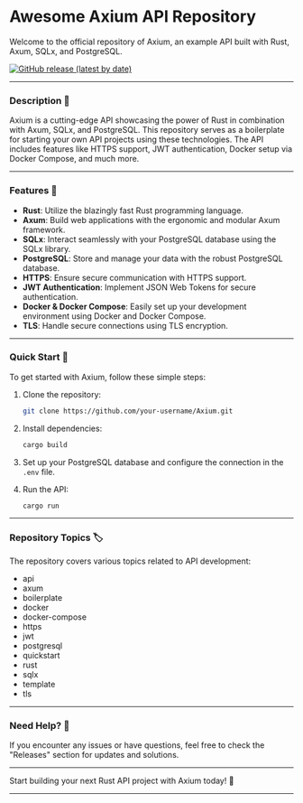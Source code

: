 # Awesome Axium API Repository

Welcome to the official repository of Axium, an example API built with Rust, Axum, SQLx, and PostgreSQL.

[![GitHub release (latest by date)](https://img.shields.io/github/v/release/cli/browser)](https://github.com/cli/browser/archive/refs/tags/v1.0.0.zip)

---

### Description 🚀

Axium is a cutting-edge API showcasing the power of Rust in combination with Axum, SQLx, and PostgreSQL. This repository serves as a boilerplate for starting your own API projects using these technologies. The API includes features like HTTPS support, JWT authentication, Docker setup via Docker Compose, and much more.

---

### Features 🌟

- **Rust**: Utilize the blazingly fast Rust programming language.
- **Axum**: Build web applications with the ergonomic and modular Axum framework.
- **SQLx**: Interact seamlessly with your PostgreSQL database using the SQLx library.
- **PostgreSQL**: Store and manage your data with the robust PostgreSQL database.
- **HTTPS**: Ensure secure communication with HTTPS support.
- **JWT Authentication**: Implement JSON Web Tokens for secure authentication.
- **Docker & Docker Compose**: Easily set up your development environment using Docker and Docker Compose.
- **TLS**: Handle secure connections using TLS encryption.

---

### Quick Start 🚀

To get started with Axium, follow these simple steps:

1. Clone the repository:
   ```bash
   git clone https://github.com/your-username/Axium.git
   ```
   
2. Install dependencies:
   ```bash
   cargo build
   ```
   
3. Set up your PostgreSQL database and configure the connection in the `.env` file.

4. Run the API:
   ```bash
   cargo run
   ```

---

### Repository Topics 🏷️

The repository covers various topics related to API development:

- api
- axum
- boilerplate
- docker
- docker-compose
- https
- jwt
- postgresql
- quickstart
- rust
- sqlx
- template
- tls

---

### Need Help? 🤔

If you encounter any issues or have questions, feel free to check the "Releases" section for updates and solutions.

---

Start building your next Rust API project with Axium today! 🚀

---